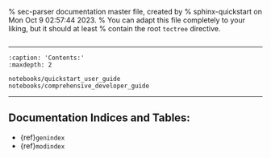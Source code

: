 % sec-parser documentation master file, created by
% sphinx-quickstart on Mon Oct  9 02:57:44 2023.
% You can adapt this file completely to your liking, but it should at least
% contain the root `toctree` directive.

```{include} ../../README.md
```

<hr>

```{toctree}
:caption: 'Contents:'
:maxdepth: 2

notebooks/quickstart_user_guide
notebooks/comprehensive_developer_guide
```

<hr>

## Documentation Indices and Tables:

- {ref}`genindex`
- {ref}`modindex`
<!-- 
# Hiding search due to a Read the Docs theme bug.
# See https://github.com/readthedocs/sphinx_rtd_theme/issues/998 for more details.

- {ref}`search` 
-->

